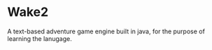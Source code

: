 # Wake2

A text-based adventure game engine built in java, for the purpose of learning the lanugage.
